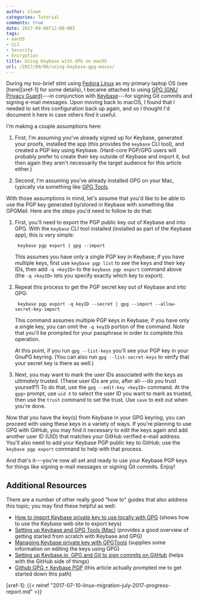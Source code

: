 ```yaml
---
author: slowe
categories: Tutorial
comments: true
date: 2017-09-06T12:00:00Z
tags:
- macOS
- CLI
- Security
- Encryption
title: Using Keybase with GPG on macOS
url: /2017/09/06/using-keybase-gpg-macos/
---
```


During my too-brief stint using [Fedora Linux][link-3] as my primary laptop OS (see [here][xref-1] for some details), I became attached to using [GPG (GNU Privacy Guard)][link-1]---in conjunction with [Keybase][link-2]---for signing Git commits and signing e-mail messages. Upon moving back to macOS, I found that I needed to set this configuration back up again, and so I thought I'd document it here in case others find it useful.<!--more-->

I'm making a couple assumptions here:

1. First, I'm assuming you've already signed up for Keybase, generated your proofs, installed the app (this provides the `keybase` CLI tool), and created a PGP key using Keybase. (Hard-core PGP/GPG users will probably prefer to create their key outside of Keybase and import it, but then again they aren't necessarily the target audience for this article either.)

2. Second, I'm assuming you've already installed GPG on your Mac, typically via something like [GPG Tools][link-4].

With those assumptions in mind, let's assume that you'd like to be able to use the PGP key generated by/stored in Keybase with something like GPGMail. Here are the steps you'd need to follow to do that:

1. First, you'll need to export the PGP public key out of Keybase and into GPG. With the `keybase` CLI tool installed (installed as part of the Keybase app), this is very simple:

        keybase pgp export | gpg --import

    This assumes you have only a single PGP key in Keybase; if you have multiple keys, first use `keybase pgp list` to see the keys and their key IDs, then add `-q <keyID>` to the `keybase pgp export` command above (the `-q <keyID>` lets you specify exactly which key to export).

2. Repeat this process to get the PGP secret key out of Keybase and into GPG:

        keybase pgp export -q keyID --secret | gpg --import --allow-secret-key-import

    This command assumes multiple PGP keys in Keybase; if you have only a single key, you can omit the `-q keyID` portion of the command. Note that you'll be prompted for your passphrase in order to complete this operation.

    At this point, if you run `gpg --list-keys` you'll see your PGP key in your GnuPG keyring. (You can also run `gpg --list-secret-keys` to verify that your secret key is there as well.)

3. Next, you may want to mark the user IDs associated with the keys as _ultimately_ trusted. (These user IDs are _you_, after all---do you trust yourself?) To do that, use the `gpg --edit-key <keyID>` command. At the `gpg>` prompt, use `uid X` to select the user ID you want to mark as trusted, then use the `trust` command to set the trust. Use `save` to exit out when you're done.

Now that you have the key(s) from Keybase in your GPG keyring, you can proceed with using these keys in a variety of ways. If you're planning to use GPG with GitHub, you may find it necessary to edit the keys again and add another user ID (UID) that matches your GitHub verified e-mail address. You'll also need to add your Keybase PGP public key to GitHub; use the `keybase pgp export` command to help with that process.

And that's it---you're now all set and ready to use your Keybase PGP keys for things like signing e-mail messages or signing Git commits. Enjoy!

## Additional Resources

There are a number of other really good "how to" guides that also address this topic; you may find these helpful as well:

* [How to import Keybase private key to use locally with GPG][link-5] (shows how to use the Keybase web site to export keys)
* [Setting up Keybase and GPG Tools (Mac)][link-6] (provides a good overview of getting started from scratch with Keybase and GPG)
* [Managing Keybase private key with GPGTools][link-7] (supplies some information on editing the keys using GPG)
* [Setting up Keybase.io, GPG and Git to sign commits on GitHub][link-8] (helps with the GitHub side of things)
* [Github GPG + Keybase PGP][link-9] (this article actually prompted me to get started down this path)

[link-1]: https://gnupg.org/
[link-2]: https://keybase.io/
[link-3]: https://getfedora.org/
[link-4]: https://gpgtools.org/
[link-5]: https://www.keybits.net/post/import-keybase-private-key/
[link-6]: http://www.starkandwayne.com/blog/setting-up-keybase-and-gpg-tools-mac/
[link-7]: https://benkbooth.com/post/managing-keybase-private-key-with-gpgtools/
[link-8]: https://github.com/pstadler/keybase-gpg-github
[link-9]: https://www.ahmadnassri.com/blog/github-gpg-keybase-pgp/
[xref-1]: {{< relref "2017-07-10-linux-migration-july-2017-progress-report.md" >}}
